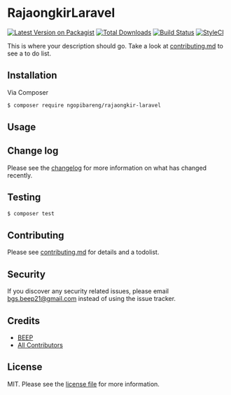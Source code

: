 # RajaongkirLaravel

[![Latest Version on Packagist][ico-version]][link-packagist]
[![Total Downloads][ico-downloads]][link-downloads]
[![Build Status][ico-travis]][link-travis]
[![StyleCI][ico-styleci]][link-styleci]

This is where your description should go. Take a look at [contributing.md](contributing.md) to see a to do list.

## Installation

Via Composer

``` bash
$ composer require ngopibareng/rajaongkir-laravel
```

## Usage

## Change log

Please see the [changelog](changelog.md) for more information on what has changed recently.

## Testing

``` bash
$ composer test
```

## Contributing

Please see [contributing.md](contributing.md) for details and a todolist.

## Security

If you discover any security related issues, please email bgs.beep21@gmail.com instead of using the issue tracker.

## Credits

- [BEEP][link-author]
- [All Contributors][link-contributors]

## License

MIT. Please see the [license file](license.md) for more information.

[ico-version]: https://img.shields.io/packagist/v/ngopibareng/rajaongkir-laravel.svg?style=flat-square
[ico-downloads]: https://img.shields.io/packagist/dt/ngopibareng/rajaongkir-laravel.svg?style=flat-square
[ico-travis]: https://img.shields.io/travis/ngopibareng/rajaongkir-laravel/master.svg?style=flat-square
[ico-styleci]: https://styleci.io/repos/12345678/shield

[link-packagist]: https://packagist.org/packages/ngopibareng/rajaongkir-laravel
[link-downloads]: https://packagist.org/packages/ngopibareng/rajaongkir-laravel
[link-travis]: https://travis-ci.org/ngopibareng/rajaongkir-laravel
[link-styleci]: https://styleci.io/repos/12345678
[link-author]: https://github.com/ngopibareng
[link-contributors]: ../../contributors
